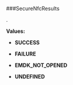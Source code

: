 ###SecureNfcResults

.

**Values:**

* **SUCCESS**

* **FAILURE**

* **EMDK_NOT_OPENED**

* **UNDEFINED**


